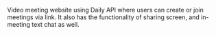 Video meeting website using Daily API where users can create or join meetings via link. It also has the functionality of sharing screen, and in-meeting text chat as well.
